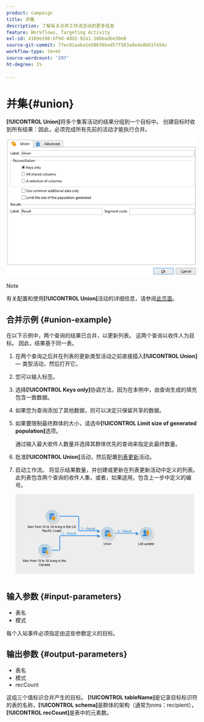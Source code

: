```yaml
---
product: campaign
title: 并集
description: 了解有关合并工作流活动的更多信息
feature: Workflows, Targeting Activity
exl-id: 4109e198-bf9d-4dd2-92a1-16bbadbe30e8
source-git-commit: 77ec01aaba1e50676bed57f503a9e4e8bb1fe54c
workflow-type: tm+mt
source-wordcount: '297'
ht-degree: 1%

---
```


# 并集{#union}

**[!UICONTROL Union]**&#x200B;将多个集客活动的结果分组到一个目标中。 创建目标时收到所有结果：因此，必须完成所有先前的活动才能执行合并。

![](assets/s_user_segmentation_union.png)

>[!NOTE]
>
>有关配置和使用&#x200B;**[!UICONTROL Union]**&#x200B;活动的详细信息，请参阅[此页面](targeting-workflows.md#combining-several-targets--union-)。

## 合并示例 {#union-example}

在以下示例中，两个查询的结果已合并，以更新列表。 这两个查询以收件人为目标。 因此，结果基于同一表。

1. 在两个查询之后并在列表的更新类型活动之前直接插入&#x200B;**[!UICONTROL Union]** — 类型活动，然后打开它。
1. 您可以输入标签。
1. 选择&#x200B;**[!UICONTROL Keys only]**&#x200B;协调方法，因为在本例中，由查询生成的填充包含一致数据。
1. 如果您为查询添加了其他数据，则可以决定只保留共享的数据。
1. 如果要限制最终群体的大小，请选中&#x200B;**[!UICONTROL Limit size of generated population]**&#x200B;选项。

   通过输入最大收件人数量并选择其群体优先的查询来指定此最终数量。

1. 批准&#x200B;**[!UICONTROL Union]**&#x200B;活动，然后配置[列表更新](list-update.md)活动。
1. 启动工作流。 将显示结果数量，并创建或更新在列表更新活动中定义的列表。 此列表包含两个查询的收件人集，或者，如果适用，包含上一步中定义的编号。

   ![](assets/union_example.png)

## 输入参数 {#input-parameters}

* 表名
* 模式

每个入站事件必须指定由这些参数定义的目标。

## 输出参数 {#output-parameters}

* 表名
* 模式
* recCount

这组三个值标识合并产生的目标。 **[!UICONTROL tableName]**&#x200B;是记录目标标识符的表的名称，**[!UICONTROL schema]**&#x200B;是群体的架构（通常为nms：recipient），**[!UICONTROL recCount]**&#x200B;是表中的元素数。
